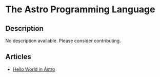 # The Astro Programming Language

## Description

No description available. Please consider contributing.

## Articles

- [Hello World in Astro](https://sampleprograms.io/projects/hello-world/astro)
